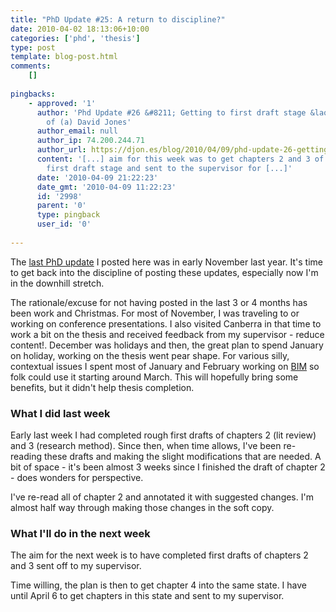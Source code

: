 ```yaml
---
title: "PhD Update #25: A return to discipline?"
date: 2010-04-02 18:13:06+10:00
categories: ['phd', 'thesis']
type: post
template: blog-post.html
comments:
    []
    
pingbacks:
    - approved: '1'
      author: 'Phd Update #26 &#8211; Getting to first draft stage &laquo; The Weblog
        of (a) David Jones'
      author_email: null
      author_ip: 74.200.244.71
      author_url: https://djon.es/blog/2010/04/09/phd-update-26-getting-to-first-draft-stage/
      content: '[...] aim for this week was to get chapters 2 and 3 of the thesis into
        first draft stage and sent to the supervisor for [...]'
      date: '2010-04-09 21:22:23'
      date_gmt: '2010-04-09 11:22:23'
      id: '2998'
      parent: '0'
      type: pingback
      user_id: '0'
    
---
```

The [last PhD update](/blog2/2009/09/11/phd-update-24-off-to-the-crocodile-form/) I posted here was in early November last year. It's time to get back into the discipline of posting these updates, especially now I'm in the downhill stretch.

The rationale/excuse for not having posted in the last 3 or 4 months has been work and Christmas. For most of November, I was traveling to or working on conference presentations. I also visited Canberra in that time to work a bit on the thesis and received feedback from my supervisor - reduce content!. December was holidays and then, the great plan to spend January on holiday, working on the thesis went pear shape. For various silly, contextual issues I spent most of January and February working on [BIM](/blog2/research/bam-blog-aggregation-management/) so folk could use it starting around March. This will hopefully bring some benefits, but it didn't help thesis completion.

### What I did last week

Early last week I had completed rough first drafts of chapters 2 (lit review) and 3 (research method). Since then, when time allows, I've been re-reading these drafts and making the slight modifications that are needed. A bit of space - it's been almost 3 weeks since I finished the draft of chapter 2 - does wonders for perspective.

I've re-read all of chapter 2 and annotated it with suggested changes. I'm almost half way through making those changes in the soft copy.

### What I'll do in the next week

The aim for the next week is to have completed first drafts of chapters 2 and 3 sent off to my supervisor.

Time willing, the plan is then to get chapter 4 into the same state. I have until April 6 to get chapters in this state and sent to my supervisor.